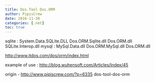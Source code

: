 ```yaml
---
title: Dos.Tool Dos.ORM
author: PipisCrew
date: 2016-11-30
categories: [.net]
toc: true
---
```


sqlite : System.Data.SQLite.DLL Dos.ORM.Sqlite.dll Dos.ORM.dll SQLite.Interop.dll
mysql : MySql.Data.dll Dos.ORM.MySql.dll Dos.ORM.dll

http://www.itdos.com/dos/orm/index.html

example of use :
http://blog.wuhensoft.com/Articles/Index/45

origin - http://www.pipiscrew.com/?p=6335 dos-tool-dos-orm